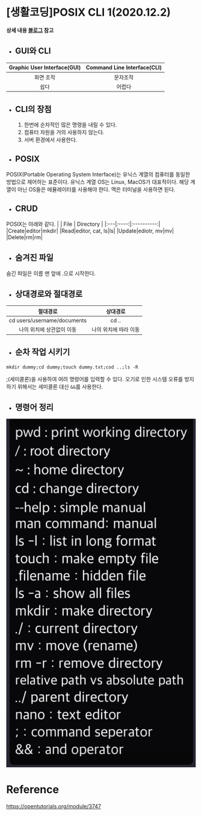 # [생활코딩]POSIX CLI 1(2020.12.2)  
  
**상세 내용 [블로그](https://greedysiru.tistory.com/7) 참고**
  
* ## GUI와 CLI  
| Graphic User Interface(GUI) | Command Line Interface(CLI) |
|:---------------------------:|:---------------------------:|
|화면 조작|문자조작|
|쉽다|어렵다|  

* ## CLI의 장점  
  1. 한번에 순차적인 많은 명령을 내릴 수 있다.  
  1. 컴퓨터 자원을 거의 사용하지 않는다.  
  1. 서버 환경에서 사용한다.  
  
* ## POSIX  
POSIX(Portable Operating System Interface)는 유닉스 계열의 컴퓨터를 동일한 방법으로 제어하는 표준이다. 유닉스 계열 OS는 Linux, MacOS가 대표적이다. 해당 계열이 아닌 OS들은 에뮬레이터를 사용해야 한다. 맥은 터미널을 사용하면 된다.  
  
* ## CRUD  
POSIX는 아래와 같다.
|    | File | Directory |
|:---|:----:|:----------:|
|Create|editor|mkdir|
|Read|editor, cat, ls|ls|
|Update|ediotr, mv|mv|
|Delete|rm|rm|
  
* ## 숨겨진 파일  
숨긴 파일은 이름 맨 앞에 .으로 시작한다. 
  
* ## 상대경로와 절대경로
|절대경로|상대경로|
|:----:|:----:|
|cd users/username/documents| cd ..|
|나의 위치에 상관없이 이동|나의 위치에 따라 이동|
  
* ## 순차 작업 시키기  
```posix
mkdir dummy;cd dummy;touch dummy.txt;cod ..;ls -R
```
;(세미콜론)을 사용하여 여려 명령어를 입력할 수 있다. 오기로 인한 시스템 오류를 방지하기 위해서는 세미콜론 대신 `&&`를 사용한다.  
  
* ## 명령어 정리
![POSIX_CLI](/ETC/images/POSIX_CLI.png)














# Reference
https://opentutorials.org/module/3747
